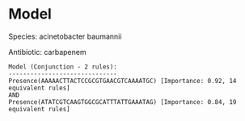 
# Model

Species: acinetobacter baumannii

Antibiotic: carbapenem

```
Model (Conjunction - 2 rules):
------------------------------
Presence(AAAAACTTACTCCGCGTGAACGTCAAAATGC) [Importance: 0.92, 14 equivalent rules]
AND
Presence(ATATCGTCAAGTGGCGCATTTATTGAAATAG) [Importance: 0.84, 19 equivalent rules]

```

